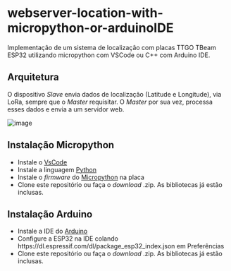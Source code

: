<h1>webserver-location-with-micropython-or-arduinoIDE</h1>

Implementação de um sistema de localização com placas TTGO TBeam ESP32 utilizando micropython com VSCode ou C++ com Arduino IDE.

<h2>Arquitetura</h2>

O dispositivo <em>Slave</em> envia dados de localização (Latitude e Longitude), via LoRa, sempre que o <em>Master</em> requisitar. O <em>Master</em> por sua vez, processa esses dados e envia a um servidor web. 

![image](https://user-images.githubusercontent.com/54367680/114217804-06bd7100-993f-11eb-9bdd-6a4fb394b9b1.png)

<h2>Instalação Micropython</h2>

<ul>
  <li>Instale o <a href="https://code.visualstudio.com/">VsCode</a></li>
  <li>Instale a linguagem <a href="https://www.python.org/downloads/">Python</a></li>
  <li>Instale o <em>firmware</em> do <a href="https://www.python.org/downloads/">Micropython</a> na placa</li>
  <li>Clone este repositório ou faça o <em>download</em> .zip. As bibliotecas já estão inclusas.</li>
</ul>

<h2>Instalação Arduino</h2>
<ul>
  <li>Instale a IDE do <a href="https://www.arduino.cc/en/software/">Arduino</a></li>
  <li>Configure a ESP32 na IDE colando https://dl.espressif.com/dl/package_esp32_index.json em Preferências</li>
  <li>Clone este repositório ou faça o <em>download</em> .zip. As bibliotecas já estão inclusas.</li>
<ul>

